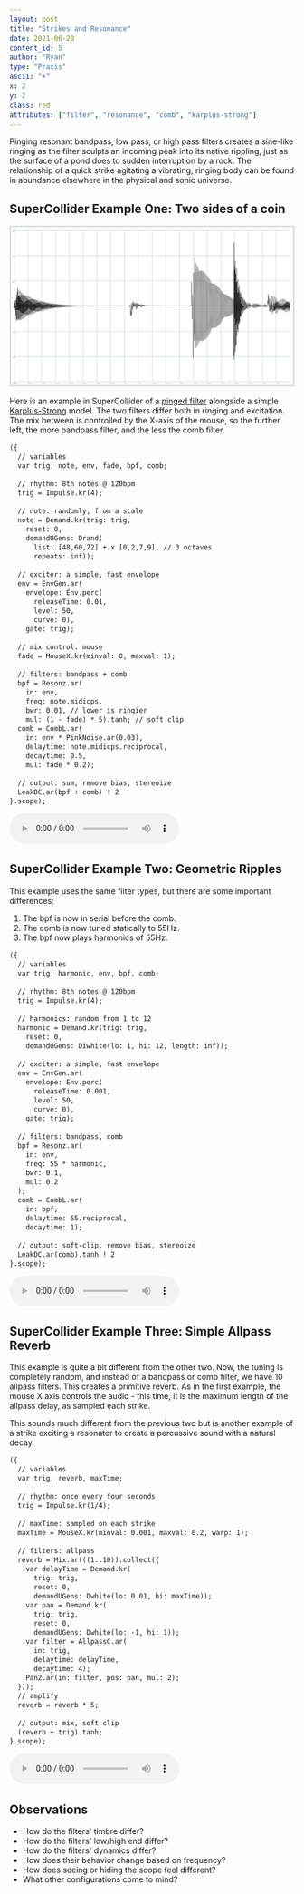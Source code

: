 ```yaml
---
layout: post
title: "Strikes and Resonance"
date: 2021-06-20
content_id: 5
author: "Ryan"
type: "Praxis"
ascii: "+"
x: 2
y: 2
class: red
attributes: ["filter", "resonance", "comb", "karplus-strong"]
---
```

Pinging resonant bandpass, low pass, or high pass filters creates a sine-like ringing as the filter sculpts an incoming peak into its native rippling, just as the surface of a pond does to sudden interruption by a rock. The relationship of a quick strike agitating a vibrating, ringing body can be found in abundance elsewhere in the physical and sonic universe.

## SuperCollider Example One: Two sides of a coin
![Filter Ping IRL](/assets/content/sc-pings-scope.png)

Here is an example in SuperCollider of a [pinged filter](#4) alongside a simple [Karplus-Strong](https://en.wikipedia.org/wiki/Karplus%E2%80%93Strong_string_synthesis) model. The two filters differ both in ringing and excitation. The mix between is controlled by the X-axis of the mouse, so the further left, the more bandpass filter, and the less the comb filter. 

```SuperCollider
({
  // variables
  var trig, note, env, fade, bpf, comb;

  // rhythm: 8th notes @ 120bpm
  trig = Impulse.kr(4);

  // note: randomly, from a scale
  note = Demand.kr(trig: trig,
    reset: 0,
    demandUGens: Drand(
      list: [48,60,72] +.x [0,2,7,9], // 3 octaves
      repeats: inf));

  // exciter: a simple, fast envelope
  env = EnvGen.ar(
    envelope: Env.perc(
      releaseTime: 0.01,
      level: 50,
      curve: 0),
    gate: trig);

  // mix control: mouse
  fade = MouseX.kr(minval: 0, maxval: 1);

  // filters: bandpass + comb
  bpf = Resonz.ar(
    in: env,
    freq: note.midicps,
    bwr: 0.01, // lower is ringier
    mul: (1 - fade) * 5).tanh; // soft clip
  comb = CombL.ar(
    in: env * PinkNoise.ar(0.03),
    delaytime: note.midicps.reciprocal,
    decaytime: 0.5,
    mul: fade * 0.2);

  // output: sum, remove bias, stereoize
  LeakDC.ar(bpf + comb) ! 2
}.scope);
```
<audio controls src="/assets/content/sc-pings-1.mp3"></audio>


## SuperCollider Example Two: Geometric Ripples
This example uses the same filter types, but there are some important differences:
1. The bpf is now in serial before the comb.
2. The comb is now tuned statically to 55Hz.
3. The bpf now plays harmonics of 55Hz.

```SuperCollider
({
  // variables
  var trig, harmonic, env, bpf, comb;

  // rhythm: 8th notes @ 120bpm
  trig = Impulse.kr(4);

  // harmonics: random from 1 to 12
  harmonic = Demand.kr(trig: trig,
    reset: 0,
    demandUGens: Diwhite(lo: 1, hi: 12, length: inf));

  // exciter: a simple, fast envelope
  env = EnvGen.ar(
    envelope: Env.perc(
      releaseTime: 0.001,
      level: 50,
      curve: 0),
    gate: trig);

  // filters: bandpass, comb
  bpf = Resonz.ar(
    in: env,
    freq: 55 * harmonic,
    bwr: 0.1,
    mul: 0.2
  );
  comb = CombL.ar(
    in: bpf,
    delaytime: 55.reciprocal,
    decaytime: 1);

  // output: soft-clip, remove bias, stereoize
  LeakDC.ar(comb).tanh ! 2
}.scope);
```
<audio controls src="/assets/content/sc-pings-2.mp3"></audio>

## SuperCollider Example Three: Simple Allpass Reverb
This example is quite a bit different from the other two. Now, the tuning is completely random, and instead of a bandpass or comb filter, we have 10 allpass filters. This creates a primitive reverb. As in the first example, the mouse X axis controls the audio - this time, it is the maximum length of the allpass delay, as sampled each strike.

This sounds much different from the previous two but is another example of a strike exciting a resonator to create a percussive sound with a natural decay.

```SuperCollider
({
  // variables
  var trig, reverb, maxTime;

  // rhythm: once every four seconds
  trig = Impulse.kr(1/4);

  // maxTime: sampled on each strike
  maxTime = MouseX.kr(minval: 0.001, maxval: 0.2, warp: 1);

  // filters: allpass
  reverb = Mix.ar(((1..10)).collect({
    var delayTime = Demand.kr(
      trig: trig,
      reset: 0,
      demandUGens: Dwhite(lo: 0.01, hi: maxTime));
    var pan = Demand.kr(
      trig: trig,
      reset: 0,
      demandUGens: Dwhite(lo: -1, hi: 1));
    var filter = AllpassC.ar(
      in: trig,
      delaytime: delayTime,
      decaytime: 4);
    Pan2.ar(in: filter, pos: pan, mul: 2);
  }));
  // amplify
  reverb = reverb * 5;

  // output: mix, soft clip
  (reverb + trig).tanh;
}.scope);
```
<audio controls src="/assets/content/sc-pings-3.mp3"></audio>

## Observations
* How do the filters' timbre differ?
* How do the filters' low/high end differ?
* How do the filters' dynamics differ?
* How does their behavior change based on frequency?
* How does seeing or hiding the scope feel different?
* What other configurations come to mind?